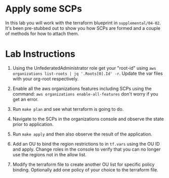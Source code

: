 # Apply some SCPs

In this lab you will work with the terraform blueprint in `supplemental/04-02`.
It's been pre-stubbed out to show you how SCPs are formed and a couple of methods
for how to attach them.

# Lab Instructions

1. Using the UnfederatedAdministrator role get your "root-id" using 
`aws organizations list-roots | jq '.Roots[0].Id' -r`.  Update the var files
with your org-root respectively.

2. Enable all the aws organizations features including SCPs using the command:
`aws organizations enable-all-features` don't worry if you get an error.

3. Run `make plan` and see what terraform is going to do.

4. Navigate to the SCPs in the organizations console and observe the state prior to application.

5. Run `make apply` and then also observe the result of the application.

6. Add an OU to bind the region restrictions to in `tf.vars` using the OU ID and apply.  Change roles in the console to verify that you can no longer use the regions not in the allow list.

7. Modify the terraform file to create another OU list for specific policy binding.  Optionally add one policy of your choice to the terraform file. 
